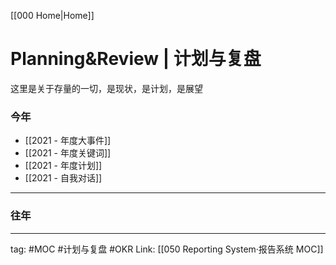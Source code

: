  [[000 Home|Home]]

# Planning&Review | 计划与复盘
这里是关于存量的一切，是现状，是计划，是展望
### 今年

- [[2021 - 年度大事件]]
- [[2021 - 年度关键词]]
- [[2021 - 年度计划]]
- [[2021 - 自我对话]]

---
### 往年


---
tag: #MOC #计划与复盘 #OKR
Link: [[050 Reporting System·报告系统 MOC]] 
